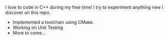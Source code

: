 I love to code in C++ during my free time! I try to experiment anything new I discover on this repo.

- Implemented a toolchain using CMake.
- Working on Unit Testing
- More to come...
